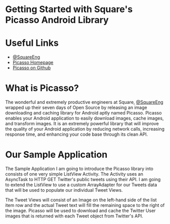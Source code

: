 # Getting Started with Square's Picasso Android Library

# Useful Links

* [@SquareEng](https://twitter.com/SquareEng)
* [Picasso Homepage](http://square.github.io/picasso/)
* [Picasso on Github](https://github.com/square/picasso)

# What is Picasso?

The wonderful and extremely productive engineers at Square, [@SquareEng](https://twitter.com/SquareEng) wrapped up their seven days of Open Source by releasing an image downloading and caching library for Android aptly named Picasso. Picasso enables your Android application to easily download images, cache images, and transform images. It is an extremely powerful library that will improve the quality of your Android application by reducing network calls, increasing response time, and enhancing your code base through its clean API.

# Our Sample Application

The Sample Application I am going to introduce the Picasso library into consists of one very simple ListView Activity. The Activity uses an AsyncTask to HTTP GET Twitter's public tweets using their API. I am going to extend the ListView to use a custom ArrayAdapter for our Tweets data that will be used to populate our individual Tweet Views.

The Tweet Views will consist of an Image on the left-hand side of the list item row and the actual Tweet text will fill the remaining space to the right of the image. Picasso will be used to download and cache the Twitter User images that is returned with each Tweet object from Twitter's API.

